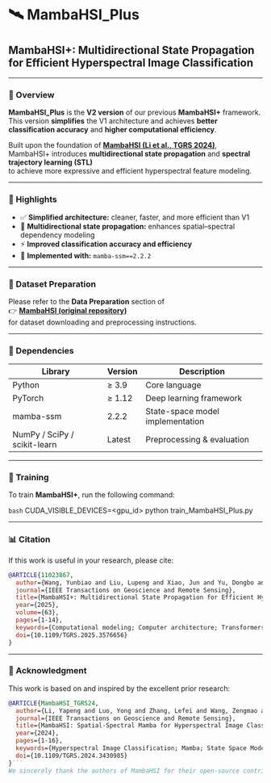 # 🛰️ MambaHSI_Plus  
## MambaHSI+: Multidirectional State Propagation for Efficient Hyperspectral Image Classification

---

### 📘 Overview

**MambaHSI_Plus** is the **V2 version** of our previous **MambaHSI+** framework.  
This version **simplifies** the V1 architecture and achieves **better classification accuracy** and **higher computational efficiency**.

Built upon the foundation of [**MambaHSI (Li et al., TGRS 2024)**](https://github.com/li-yapeng/MambaHSI),  
MambaHSI+ introduces **multidirectional state propagation** and **spectral trajectory learning (STL)**  
to achieve more expressive and efficient hyperspectral feature modeling.

---

### 🚀 Highlights

- ✅ **Simplified architecture:** cleaner, faster, and more efficient than V1  
- 🔁 **Multidirectional state propagation:** enhances spatial–spectral dependency modeling  
- ⚡ **Improved classification accuracy and efficiency**  
- 🧠 **Implemented with:** `mamba-ssm==2.2.2`

---
### 💾 Dataset Preparation

Please refer to the **Data Preparation** section of  
👉 [**MambaHSI (original repository)**](https://github.com/li-yapeng/MambaHSI)  
for dataset downloading and preprocessing instructions.

---
### 🧱 Dependencies

| Library | Version | Description |
|----------|----------|-------------|
| Python | ≥ 3.9 | Core language |
| PyTorch | ≥ 1.12 | Deep learning framework |
| mamba-ssm | 2.2.2 | State-space model implementation |
| NumPy / SciPy / scikit-learn | Latest | Preprocessing & evaluation |

---
### 🧩 Training

To train **MambaHSI+**, run the following command:

```bash```
CUDA_VISIBLE_DEVICES=<gpu_id> python train_MambaHSI_Plus.py

---
### 📊 Citation

If this work is useful in your research, please cite:

```bibtex
@ARTICLE{11023867, 
  author={Wang, Yunbiao and Liu, Lupeng and Xiao, Jun and Yu, Dongbo and Tao, Ye and Zhang, Wenniu},
  journal={IEEE Transactions on Geoscience and Remote Sensing}, 
  title={MambaHSI+: Multidirectional State Propagation for Efficient Hyperspectral Image Classification}, 
  year={2025},
  volume={63},
  pages={1-14},
  keywords={Computational modeling; Computer architecture; Transformers; Feature extraction; Trajectory; Hyperspectral imaging; Image classification; Context modeling; Accuracy; Computational efficiency; Bidirectional propagation; hyperspectral image (HSI) classification; mamba architecture; spectral trajectory learning (STL); state-space models (SSMs)},
  doi={10.1109/TGRS.2025.3576656}
}
```
---
### 🙏 Acknowledgment

This work is based on and inspired by the excellent prior research:

```bibtex
@ARTICLE{MambaHSI_TGRS24, 
  author={Li, Yapeng and Luo, Yong and Zhang, Lefei and Wang, Zengmao and Du, Bo}, 
  journal={IEEE Transactions on Geoscience and Remote Sensing}, 
  title={MambaHSI: Spatial-Spectral Mamba for Hyperspectral Image Classification}, 
  year={2024}, 
  pages={1-16}, 
  keywords={Hyperspectral Image Classification; Mamba; State Space Models; Transformer}, 
  doi={10.1109/TGRS.2024.3430985}
}```
We sincerely thank the authors of MambaHSI for their open-source contribution, which provided the foundation for this work.
